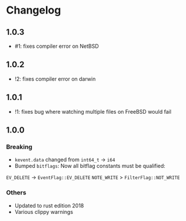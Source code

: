 # Changelog

## 1.0.3

* #1: fixes compiler error on NetBSD

## 1.0.2

* !2: fixes compiler error on darwin

## 1.0.1

* !1: fixes bug where watching multiple files on FreeBSD would fail

## 1.0.0

### Breaking

* `kevent.data` changed from `int64_t` -> `i64`
* Bumped `bitflags`: Now all bitflag constants must be qualified:

`EV_DELETE` -> `EventFlag::EV_DELETE`
`NOTE_WRITE` > `FilterFlag::NOT_WRITE`

### Others

* Updated to rust edition 2018
* Various clippy warnings
